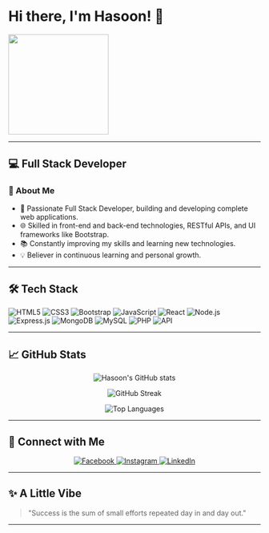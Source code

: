 # Hi there, I'm Hasoon! 👋

<img src="https://media.giphy.com/media/ASd0Ukj0y3qMM/giphy.gif" width="200" />

---

## 💻 Full Stack Developer

### 🔹 About Me
- 🚀 Passionate Full Stack Developer, building and developing complete web applications.
- 🌐 Skilled in front-end and back-end technologies, RESTful APIs, and UI frameworks like Bootstrap.
- 📚 Constantly improving my skills and learning new technologies.
- 💡 Believer in continuous learning and personal growth.

---

## 🛠 Tech Stack
![HTML5](https://img.shields.io/badge/HTML5-E34F26?style=for-the-badge&logo=html5&logoColor=white)
![CSS3](https://img.shields.io/badge/CSS3-1572B6?style=for-the-badge&logo=css3&logoColor=white)
![Bootstrap](https://img.shields.io/badge/Bootstrap-7952B3?style=for-the-badge&logo=bootstrap&logoColor=white)
![JavaScript](https://img.shields.io/badge/JavaScript-F7DF1E?style=for-the-badge&logo=javascript&logoColor=black)
![React](https://img.shields.io/badge/React-61DAFB?style=for-the-badge&logo=react&logoColor=black)
![Node.js](https://img.shields.io/badge/Node.js-339933?style=for-the-badge&logo=nodedotjs&logoColor=white)
![Express.js](https://img.shields.io/badge/Express.js-000000?style=for-the-badge&logo=express&logoColor=white)
![MongoDB](https://img.shields.io/badge/MongoDB-47A248?style=for-the-badge&logo=mongodb&logoColor=white)
![MySQL](https://img.shields.io/badge/MySQL-4479A1?style=for-the-badge&logo=mysql&logoColor=white)
![PHP](https://img.shields.io/badge/PHP-777BB4?style=for-the-badge&logo=php&logoColor=white)
![API](https://img.shields.io/badge/API-009688?style=for-the-badge&logo=api&logoColor=white)

---

## 📈 GitHub Stats
<p align="center">
  <img src="https://github-readme-stats.vercel.app/api?username=Hasoon&show_icons=true&theme=radical" alt="Hasoon's GitHub stats" />
</p>

<p align="center">
  <img src="https://github-readme-streak-stats.herokuapp.com/?user=Hasoon&theme=radical" alt="GitHub Streak" />
</p>

<p align="center">
  <img src="https://github-readme-stats.vercel.app/api/top-langs/?username=Hasoon&layout=compact&theme=radical" alt="Top Languages" />
</p>

---

## 🔗 Connect with Me
<p align="center">
  <a href="https://www.facebook.com/your-profile" target="_blank">
    <img src="https://img.shields.io/badge/Facebook-1877F2?style=for-the-badge&logo=facebook&logoColor=white" alt="Facebook" />
  </a>
  <a href="https://www.instagram.com/your-profile" target="_blank">
    <img src="https://img.shields.io/badge/Instagram-E4405F?style=for-the-badge&logo=instagram&logoColor=white" alt="Instagram" />
  </a>
  <a href="https://www.linkedin.com/in/your-profile" target="_blank">
    <img src="https://img.shields.io/badge/LinkedIn-0A66C2?style=for-the-badge&logo=linkedin&logoColor=white" alt="LinkedIn" />
  </a>
</p>

---

## ✨ A Little Vibe
> "Success is the sum of small efforts repeated day in and day out."

---
